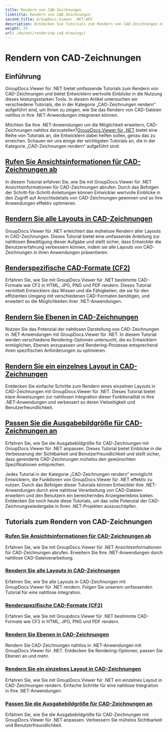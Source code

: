 ```yaml
---
title: Rendern von CAD-Zeichnungen
linktitle: Rendern von CAD-Zeichnungen
second_title: GroupDocs.Viewer .NET-API
description: Entdecken Sie Tutorials zum Rendern von CAD-Zeichnungen mit GroupDocs.Viewer für .NET. Erfahren Sie, wie Sie .NET-Anwendungen durch nahtlose CAD-Dateiverarbeitung verbessern.
weight: 25
url: /de/net/rendering-cad-drawings/
---
```


# Rendern von CAD-Zeichnungen


## Einführung

GroupDocs.Viewer für .NET bietet umfassende Tutorials zum Rendern von CAD-Zeichnungen und bietet Entwicklern wertvolle Einblicke in die Nutzung dieses leistungsstarken Tools. In diesem Artikel untersuchen wir verschiedene Tutorials, die in der Kategorie „CAD-Zeichnungen rendern“ aufgeführt sind, um Ihnen zu zeigen, wie Sie das Rendern von CAD-Dateien nahtlos in Ihre .NET-Anwendungen integrieren können.

Möchten Sie Ihre .NET-Anwendungen um die Möglichkeit erweitern, CAD-Zeichnungen nahtlos darzustellen?[GroupDocs.Viewer für .NET](#) bietet eine Reihe von Tutorials an, die Entwicklern dabei helfen sollen, genau das zu erreichen. Schauen wir uns einige der wichtigsten Tutorials an, die in der Kategorie „CAD-Zeichnungen rendern“ aufgeführt sind:

## [Rufen Sie Ansichtsinformationen für CAD-Zeichnungen ab](./get-view-info-cad-drawing/)
In diesem Tutorial erfahren Sie, wie Sie mit GroupDocs.Viewer für .NET Ansichtsinformationen für CAD-Zeichnungen abrufen. Durch das Befolgen der Schritt-für-Schritt-Anleitungen können Entwickler wertvolle Einblicke in den Zugriff auf Ansichtsdetails von CAD-Zeichnungen gewinnen und so ihre Anwendungen effektiv optimieren.

## [Rendern Sie alle Layouts in CAD-Zeichnungen](./render-all-layouts-cad/)
GroupDocs.Viewer für .NET erleichtert das mühelose Rendern aller Layouts in CAD-Zeichnungen. Dieses Tutorial bietet eine umfassende Anleitung zur nahtlosen Bewältigung dieser Aufgabe und stellt sicher, dass Entwickler die Benutzererfahrung verbessern können, indem sie alle Layouts von CAD-Zeichnungen in ihren Anwendungen präsentieren.

## [Renderspezifische CAD-Formate (CF2)](./render-specific-cad-formats/)
Erfahren Sie, wie Sie mit GroupDocs.Viewer für .NET bestimmte CAD-Formate wie CF2 in HTML, JPG, PNG und PDF rendern. Dieses Tutorial vermittelt Entwicklern das Wissen und die Fähigkeiten, die sie für den effizienten Umgang mit verschiedenen CAD-Formaten benötigen, und erweitert so die Möglichkeiten ihrer .NET-Anwendungen.

## [Rendern Sie Ebenen in CAD-Zeichnungen](./render-layers-cad/)
Nutzen Sie das Potenzial der nahtlosen Darstellung von CAD-Zeichnungen in .NET-Anwendungen mit GroupDocs.Viewer für .NET. In diesem Tutorial werden verschiedene Rendering-Optionen untersucht, die es Entwicklern ermöglichen, Ebenen anzupassen und Rendering-Prozesse entsprechend ihren spezifischen Anforderungen zu optimieren.

## [Rendern Sie ein einzelnes Layout in CAD-Zeichnungen](./render-single-layout-cad/)
Entdecken Sie einfache Schritte zum Rendern eines einzelnen Layouts in CAD-Zeichnungen mit GroupDocs.Viewer für .NET. Dieses Tutorial bietet klare Anweisungen zur nahtlosen Integration dieser Funktionalität in Ihre .NET-Anwendungen und verbessert so deren Vielseitigkeit und Benutzerfreundlichkeit.

## [Passen Sie die Ausgabebildgröße für CAD-Zeichnungen an](./adjust-output-image-size-cad/)
Erfahren Sie, wie Sie die Ausgabebildgröße für CAD-Zeichnungen mit GroupDocs.Viewer für .NET anpassen. Dieses Tutorial bietet Einblicke in die Verbesserung der Sichtbarkeit und Benutzerfreundlichkeit und stellt sicher, dass gerenderte CAD-Zeichnungen mühelos den gewünschten Spezifikationen entsprechen.

Jedes Tutorial in der Kategorie „CAD-Zeichnungen rendern“ ermöglicht Entwicklern, die Funktionen von GroupDocs.Viewer für .NET effektiv zu nutzen. Durch das Befolgen dieser Tutorials können Entwickler ihre .NET-Anwendungen durch eine nahtlose Verarbeitung von CAD-Dateien erweitern und den Benutzern ein bereicherndes Anzeigeerlebnis bieten. Entdecken Sie noch heute diese Tutorials, um das volle Potenzial der CAD-Zeichnungswiedergabe in Ihren .NET-Projekten auszuschöpfen.

## Tutorials zum Rendern von CAD-Zeichnungen
### [Rufen Sie Ansichtsinformationen für CAD-Zeichnungen ab](./get-view-info-cad-drawing/)
Erfahren Sie, wie Sie mit GroupDocs.Viewer für .NET Ansichtsinformationen für CAD-Zeichnungen abrufen. Erweitern Sie Ihre .NET-Anwendungen durch nahtlose CAD-Dateiverarbeitung.
### [Rendern Sie alle Layouts in CAD-Zeichnungen](./render-all-layouts-cad/)
Erfahren Sie, wie Sie alle Layouts in CAD-Zeichnungen mit GroupDocs.Viewer für .NET rendern. Folgen Sie unserem umfassenden Tutorial für eine nahtlose Integration.
### [Renderspezifische CAD-Formate (CF2)](./render-specific-cad-formats/)
Erfahren Sie, wie Sie mit Groupdocs.Viewer für .NET bestimmte CAD-Formate wie CF2 in HTML, JPG, PNG und PDF rendern.
### [Rendern Sie Ebenen in CAD-Zeichnungen](./render-layers-cad/)
Rendern Sie CAD-Zeichnungen nahtlos in .NET-Anwendungen mit GroupDocs.Viewer für .NET. Entdecken Sie Rendering-Optionen, passen Sie Ebenen an und mehr.
### [Rendern Sie ein einzelnes Layout in CAD-Zeichnungen](./render-single-layout-cad/)
Erfahren Sie, wie Sie mit GroupDocs.Viewer für .NET ein einzelnes Layout in CAD-Zeichnungen rendern. Einfache Schritte für eine nahtlose Integration in Ihre .NET-Anwendungen.
### [Passen Sie die Ausgabebildgröße für CAD-Zeichnungen an](./adjust-output-image-size-cad/)
Erfahren Sie, wie Sie die Ausgabebildgröße für CAD-Zeichnungen mit GroupDocs.Viewer für .NET anpassen. Verbessern Sie mühelos Sichtbarkeit und Benutzerfreundlichkeit.